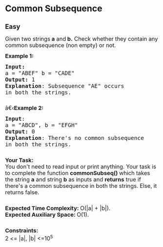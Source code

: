 # Common Subsequence
## Easy 
<div class="problem-statement">
                <p></p><p><span style="font-size:18px">Given two strings<strong> a</strong> and<strong> b.</strong> Check&nbsp;whether they contain any common subsequence (non empty)&nbsp;or not.</span></p>

<p><span style="font-size:18px"><strong>Example 1:</strong></span></p>

<pre><span style="font-size:18px"><strong>Input:</strong>
a = "ABEF" b = "CADE"
<strong>Output:</strong> 1
<strong>Explanation</strong>: Subsequence "AE" occurs
in both the strings.
</span>
</pre>

<p><span style="font-size:18px">â€‹<strong>Example 2:</strong></span></p>

<pre><span style="font-size:18px"><strong>Input</strong>: 
a = "ABCD", b = "EFGH"
<strong>Output:</strong> 0
<strong>Explanation</strong>: There's no common subsequence
in both the strings.</span>
</pre>

<p><br>
<span style="font-size:18px"><strong>Your Task:</strong><br>
You don't need to read input or print anything. Your task is to complete the function&nbsp;<strong>commonSubseq()&nbsp;</strong>which takes the string <strong>a</strong> and string <strong>b</strong> as inputs and <strong>returns</strong> true if there's a common subsequence in both the strings. Else, it returns false.</span></p>

<p><br>
<span style="font-size:18px"><strong>Expected Time Complexity:&nbsp;</strong>O(|a| + |b|).<br>
<strong>Expected Auxiliary Space:&nbsp;</strong>O(1).</span></p>

<p><br>
<span style="font-size:18px"><strong>Constraints:</strong><br>
2 &lt;= |a|, |b| &lt;=10<sup>5</sup></span></p>

<p>&nbsp;</p>
 <p></p>
            </div>